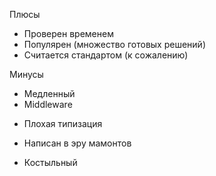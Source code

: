 <SlideLogo framework="ExpressJS" title="Плюсы и минусы"/>

<p class="text-green">Плюсы</p>


-   Проверен временем
-   Популярен (множество готовых решений)
-   Считается стандартом (к сожалению)


<p class="text-red">Минусы</p>



-   Медленный
-   Middleware

<v-clicks>

-   Плохая типизация
</v-clicks>
<v-clicks>

-   Написан в эру мамонтов
</v-clicks>
<v-clicks>

-   Костыльный

<!-- -   Из коробки почти ничего не имеет (микро-фреймворк)
-   Разработка заглохла -->

</v-clicks>